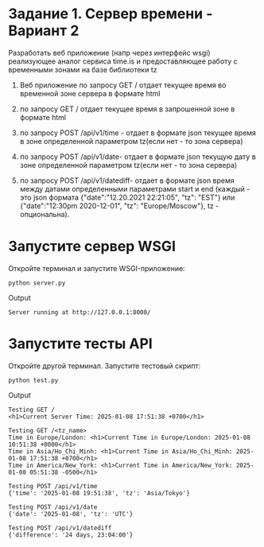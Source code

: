 # Задание 1. Сервер времени - Вариант 2
Разработать веб приложение (напр через интерфейс wsgi) реализующее аналог сервиса time.is и предоставляющее работу с временными зонами на базе библиотеки tz
1) Веб приложение по запросу GET / отдает текущее время во временной зоне сервера в формате html
2) по запросу GET /<tz name> отдает текущее время в запрошенной зоне в формате html
3) по запросу POST /api/v1/time - отдает в формате json текущее время в зоне определенной параметром tz(если нет - то зона сервера)
4) по запросу POST /api/v1/date- отдает в формате json текущую дату в зоне определенной параметром tz(если нет - то зона сервера)

5) по запросу POST /api/v1/datediff- отдает в формате json время между датами определенными параметрами start и end (каждый - это json формата {"date":"12.20.2021 22:21:05", "tz": "EST"} или {"date":"12:30pm 2020-12-01", "tz": "Europe/Moscow"}, tz - опциональна).

# Запустите сервер WSGI
Откройте терминал и запустите WSGI-приложение:
```
python server.py
```
Output
```
Server running at http://127.0.0.1:8000/
```
# Запустите тесты API
Откройте другой терминал. Запустите тестовый скрипт:
```
python test.py
```
Output
```
Testing GET /
<h1>Current Server Time: 2025-01-08 17:51:38 +0700</h1>

Testing GET /<tz_name>
Time in Europe/London: <h1>Current Time in Europe/London: 2025-01-08 10:51:38 +0000</h1>
Time in Asia/Ho_Chi_Minh: <h1>Current Time in Asia/Ho_Chi_Minh: 2025-01-08 17:51:38 +0700</h1>
Time in America/New_York: <h1>Current Time in America/New_York: 2025-01-08 05:51:38 -0500</h1>

Testing POST /api/v1/time
{'time': '2025-01-08 19:51:38', 'tz': 'Asia/Tokyo'}

Testing POST /api/v1/date
{'date': '2025-01-08', 'tz': 'UTC'}

Testing POST /api/v1/datediff
{'difference': '24 days, 23:04:00'}
```
